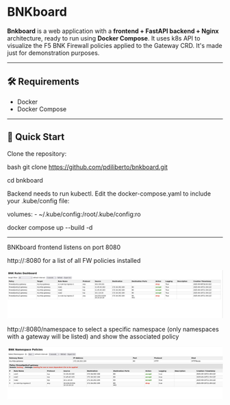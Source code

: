 # BNKboard

**Bnkboard** is a web application with a **frontend + FastAPI backend + Nginx** architecture, ready to run using **Docker Compose**. 
It uses k8s API to visualize the F5 BNK Firewall policies applied to the Gateway CRD.
It's made just for demonstration purposes.

---

## 🛠️ Requirements

- Docker
- Docker Compose  

---

## 🚀 Quick Start

Clone the repository:

bash
git clone https://github.com/pdiliberto/bnkboard.git

cd bnkboard

Backend needs to run kubectl. Edit the docker-compose.yaml to include your .kube/config file:

volumes:
      - ~/.kube/config:/root/.kube/config:ro
      
docker compose up --build -d

---

BNKboard frontend listens on port 8080

http://<IP ADDR>:8080 for a list of all FW policies installed

![All Policies and Rules Screenshot](frontend/policy-rules.jpg)

http://<IP ADDR>:8080/namespace to select a specific namespace (only namespaces with a gateway will be listed) and show the associated policy

![Namespaces (apps) Policies](frontend/namespaces.jpg)





